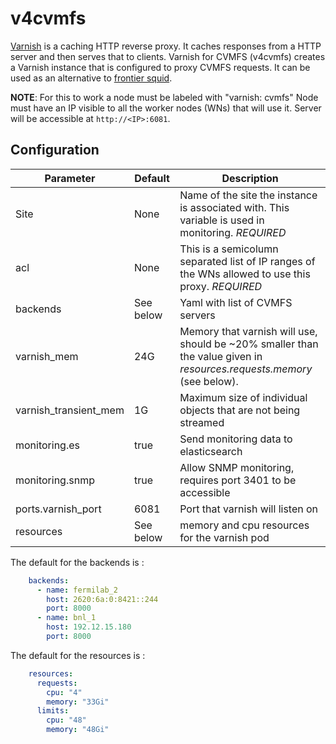 # v4cvmfs

[Varnish](https://varnish-cache.org/intro/) is a caching HTTP reverse proxy.  It caches responses from a HTTP server and then serves 
that to clients.  Varnish for CVMFS (v4cvmfs) creates a Varnish instance that is configured to proxy CVMFS requests.  It can be used as an 
alternative to [frontier squid](https://github.com/slateci/slate-catalog-stable/tree/master/charts/osg-frontier-squid). 

**NOTE**:
For this to work a node must be labeled with "varnish: cvmfs"
Node must have an IP visible to all the worker nodes (WNs) that will use it.
Server will be accessible at `http://<IP>:6081`.

## Configuration



| Parameter | Default     | Description |
|-----------|-------------|-------------|
| Site | None | Name of the site the instance is associated with. This variable is used in monitoring. *REQUIRED* | 
| acl | None | This is a semicolumn separated list of IP ranges of the WNs allowed to use this proxy. *REQUIRED* |
| backends | See below | Yaml with list of CVMFS servers | 
| varnish_mem | 24G | Memory that varnish will use, should be ~20% smaller than the value given in _resources.requests.memory_ (see below).  | 
| varnish_transient_mem | 1G | Maximum size of individual objects that are not being streamed | 
| monitoring.es | true | Send monitoring data to elasticsearch |
| monitoring.snmp | true | Allow SNMP monitoring, requires port 3401 to be accessible |
| ports.varnish_port | 6081 | Port that varnish will listen on |
| resources |  See below | memory and cpu resources for the varnish pod |


The default for the backends is :
``` yaml
    backends:
      - name: fermilab_2
        host: 2620:6a:0:8421::244
        port: 8000
      - name: bnl_1
        host: 192.12.15.180
        port: 8000
```

The default for the resources is :
``` yaml
    resources:
      requests:
        cpu: "4"
        memory: "33Gi"
      limits:
        cpu: "48"
        memory: "48Gi"
```
